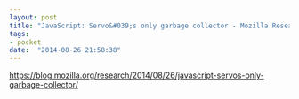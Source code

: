 ```yaml
---
layout: post
title: "JavaScript: Servo&#039;s only garbage collector - Mozilla Research"
tags:
- pocket
date:  "2014-08-26 21:58:38"
---
```


https://blog.mozilla.org/research/2014/08/26/javascript-servos-only-garbage-collector/


